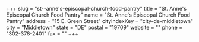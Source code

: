 +++
slug = "st--anne's-episcopal-church-food-pantry"
title = "St. Anne's Episcopal Church Food Pantry"
name = "St. Anne's Episcopal Church Food Pantry"
address = "15 E. Green Street"
cityIndexKey = "city-de-middletown"
city = "Middletown"
state = "DE"
postal = "19709"
website = ""
phone = "302-378-2401"
fax = ""
+++
